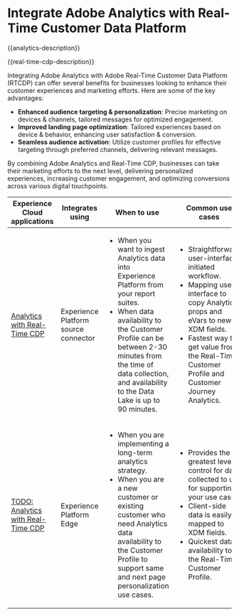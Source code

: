 ---
---

# Integrate Adobe Analytics with Real-Time Customer Data Platform 

{{analytics-description}}

{{real-time-cdp-description}}

Integrating Adobe Analytics with Adobe Real-Time Customer Data Platform (RTCDP) can offer several benefits for businesses looking to enhance their customer experiences and marketing efforts. Here are some of the key advantages:

+ **Enhanced audience targeting & personalization**: Precise marketing on devices & channels, tailored messages for optimized engagement.
+ **Improved landing page optimization**: Tailored experiences based on device & behavior, enhancing user satisfaction & conversion.
+ **Seamless audience activation**: Utilize customer profiles for effective targeting through preferred channels, delivering relevant messages.

By combining Adobe Analytics and Real-Time CDP, businesses can take their marketing efforts to the next level, delivering personalized experiences, increasing customer engagement, and optimizing conversions across various digital touchpoints.

<table>
    <thead>
        <tr>
            <th>Experience Cloud applications</th>
            <th>Integrates using</th>
            <th>When to use</th>
            <th>Common use cases</th>
        </tr>
    </thead>
    <tr>
        <td><a href="../../integrations/tutorials/analytics-rtcdp/experience-platform-source-connector.md" target="_blank" rel="noreferrer">Analytics with Real-Time CDP</a></td>
        <td>Experience Platform source connector</td>
        <td>
            <ul>
                <li>When you want to ingest Analytics data into Experience Platform from your report suites.</li>
                <li>When data availability to the Customer Profile can be between 2-30 minutes from the time of data collection, and availability to the Data Lake is up to 90 minutes.</li>
            </ul>
        </td>
        <td>
            <ul>
                <li>Straightforward, user-interface initiated workflow.</li>
                <li>Mapping user-interface to copy Analytics props and eVars to new XDM fields.</li>
                <li>Fastest way to get value from the Real-Time Customer Profile and Customer Journey Analytics.</li>
            </ul>
        </td>
    </tr>
    <tr>
        <td><a href="https://adobe.com" target="_blank" rel="noreferrer">TODO: Analytics with Real-Time CDP</a></td>
        <td>Experience Platform Edge</td>
        <td>
            <ul>
                <li>When you are implementing a long-term analytics strategy.</li>
                <li>When you are a new customer or existing customer who need Analytics data availability to the Customer Profile to support same and next page personalization use cases.</li>
            </ul>
        </td>
        <td>
            <ul>
                <li>Provides the greatest level of control for data collected to use for supporting your use cases.</li>
                <li>Client-side data is easily mapped to XDM fields.</li>
                <li>Quickest data availability to the Real-Time Customer Profile.</li>
            </ul>
        </td>
    </tr>            
</table>
